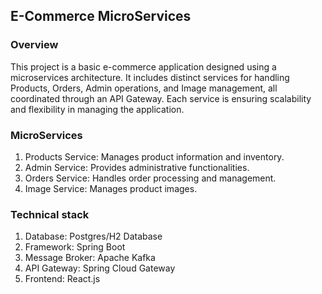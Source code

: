 ## E-Commerce MicroServices

### Overview

This project is a basic e-commerce application designed using a microservices architecture. It includes distinct services for handling Products, Orders, Admin operations, and Image management, all coordinated through an API Gateway. Each service is ensuring scalability and flexibility in managing the application.

### MicroServices
1. Products Service: Manages product information and inventory.
2. Admin Service: Provides administrative functionalities.
3. Orders Service: Handles order processing and management.
4. Image Service: Manages product images.

### Technical stack
1. Database: Postgres/H2 Database
2. Framework: Spring Boot
3. Message Broker: Apache Kafka
4. API Gateway: Spring Cloud Gateway
5. Frontend: React.js



